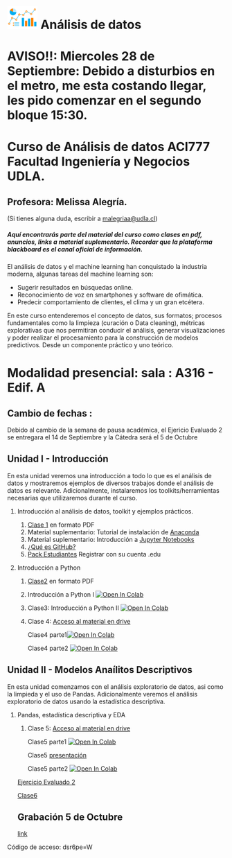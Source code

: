  # <img aling src="https://github.com/malegria01/AnalisisDatos_ACI777_2022/blob/main/Notebooks/data_analysis.png" alt="drawing" width="70"> Análisis de datos 
 


# AVISO!!:  Miercoles 28 de Septiembre: Debido a disturbios en el metro, me esta costando llegar, les pido comenzar en el segundo bloque 15:30.

# Curso de Análisis de datos ACI777 Facultad Ingeniería y Negocios UDLA.

## Profesora: Melissa Alegría. 
(Si tienes alguna duda, escribir a malegriaa@udla.cl)
 
##### Aquí encontrarás parte del material del curso como clases en pdf, anuncios, links a material suplementario. Recordar que la plataforma blackboard es el canal oficial de información.

El análisis de datos y el machine learning han conquistado la industria moderna, algunas tareas del machine learning son:

- Sugerir resultados en búsquedas online.
- Reconocimiento de voz en smartphones y software de ofimática.
- Predecir comportamiento de clientes, el clima y un gran etcétera.

En este curso entenderemos el concepto de datos, sus formatos; procesos fundamentales como la limpieza 
(curación o Data cleaning), métricas explorativas que nos permitiran conducir el análisis, generar visualizaciones 
y poder realizar el procesamiento para la construcción de modelos predictivos. Desde un componente práctico y uno teórico.



# Modalidad presencial: sala : A316 - Edif. A 


## Cambio de fechas :

Debido al cambio de la semana de pausa académica, el Ejericio Evaluado 2 se entregara el 14 de Septiembre y la Cátedra será  el 5 de Octubre


## Unidad I - Introducción
En esta unidad veremos una introducción a todo lo que es el análisis de datos y mostraremos ejemplos de diversos trabajos donde el análisis de datos es relevante. Adicionalmente, instalaremos los toolkits/herramientas necesarias que utilizaremos durante el curso.

 
1. Introducción al análisis de datos, toolkit y ejemplos prácticos.

   1. [Clase 1](https://github.com/malegria01/AnalisisDatos_ACI777_2022/blob/main/PDF/Clase1.pdf) en formato PDF
   2. Material suplementario: Tutorial de instalación de [Anaconda](https://github.com/dtravisany/ACI777/blob/main/00_instalar_anaconda/README.md)
   3. Material suplementario: Introducción a [Jupyter Notebooks](https://github.com/dtravisany/ACI777/blob/main/01_Jupyter_notebooks/README.md)
   4. [¿Qué es GitHub?](https://github.com/dtravisany/ACI777/blob/main/03_Practico_github/README.md)
   5. [Pack Estudiantes](https://education.github.com/pack)  Registrar con su cuenta .edu
   

2. Introducción a Python

   1. [Clase2](https://github.com/malegria01/AnalisisDatos_ACI777_2022/blob/main/PDF/Clase2.pdf) en formato PDF
   
   2. Introducción a Python I [![Open In Colab](https://colab.research.google.com/assets/colab-badge.svg)](https://colab.research.google.com/github/malegria01/AnalisisDatos_ACI777_2022/blob/main/Clase2_IntroduccionPython1.ipynb)
   
   3. Clase3: Introducción a Python II  [![Open In Colab](https://colab.research.google.com/assets/colab-badge.svg)](https://colab.research.google.com/github/malegria01/AnalisisDatos_ACI777_2022/blob/main/Notebooks/Clase3_RepasoPython2_parte1.ipynb)
   
   
   4. Clase 4: [Acceso al material en drive](https://drive.google.com/drive/folders/1JcyMeaG7JS5DYs5DaHyEnXG6ymTIO15N?usp=sharing)
      
      Clase4 parte1[![Open In Colab](https://colab.research.google.com/assets/colab-badge.svg)](https://colab.research.google.com/drive/13oPwtEzKMo3pHeyqC-WhvuB-dOHEGRy2)
      
      Clase4 parte2 [![Open In Colab](https://colab.research.google.com/assets/colab-badge.svg)](https://colab.research.google.com/drive/1V3ZdPxIcMQ5y5eEiqmylZuvoqedvAWnp)
      


## Unidad II - Modelos Anaílitos Descriptivos
En esta unidad comenzamos con el análisis exploratorio de datos, asi como la limpieda y el uso de Pandas. Adicionalmente veremos el análisis exploratorio de datos usando la estadística descriptiva.


1. Pandas, estadística descriptiva y EDA

   1. Clase 5: [Acceso al material en drive](https://drive.google.com/drive/folders/1TVpLkU9iru8ZBxFodvL_15AuElYbZDu_?usp=sharing)
    
      Clase5 parte1 [![Open In Colab](https://colab.research.google.com/assets/colab-badge.svg)](https://colab.research.google.com/drive/1QNptbtDAXEVp4QN56S_KAVFHMy1NtkLq)
      
      Clase5 [presentación](https://docs.google.com/presentation/d/1x4ntP_SBKWk7xsBALabdwAArwsB1gBaF/edit?usp=sharing&ouid=108809600204994716242&rtpof=true&sd=true)
     
      Clase5 parte2 [![Open In Colab](https://colab.research.google.com/assets/colab-badge.svg)](https://colab.research.google.com/drive/12Q0uTC6x8MVYKLF0cp_TzqMR--4wOUDN)
     
     [Ejercicio Evaluado 2](https://drive.google.com/drive/folders/16oqEKC5YizO13XUa01Kte-hRSjkVzDze?usp=sharing)
     
     [Clase6](https://drive.google.com/drive/folders/1Nekw-3RzI3OVSB_RpS0QRDssWubEnalc?usp=sharing)
     
     
     ## Grabación 5 de Octubre
     
     [link](https://udla.zoom.us/rec/share/7m00l53lZJDXc7u-kxutXPx7kSNerBN3tkbgNbibuRBoeGF04PIKCXWf4nVqcNZj.3Y4eD4yBu2aP1I8c?startTime=1664990194000)

Código de acceso: dsr6pe=W

